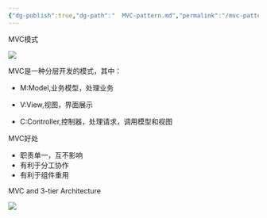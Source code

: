 ```yaml
---
{"dg-publish":true,"dg-path":"  MVC-pattern.md","permalink":"/mvc-pattern/","tags":["CS/design-patterns/javaEE-design-patterns"],"created":"2022-08-15T20:10:36.716+08:00","updated":"2023-08-27T04:45:41.015+08:00"}
---
```



MVC模式

![](https://gcore.jsdelivr.net/gh/AlexLiu2022/resources/img/an-example-of-MVC.png)


MVC是一种分层开发的模式，其中：

- M:Model,业务模型，处理业务

- V:View,视图，界面展示

- C:Controller,控制器，处理请求，调用模型和视图


MVC好处

- 职责单一，互不影响
- 有利于分工协作
- 有利于组件重用


MVC and 3-tier Architecture

![](https://gcore.jsdelivr.net/gh/AlexLiu2022/resources/img/MVC-and-3-tier-architecture.png)